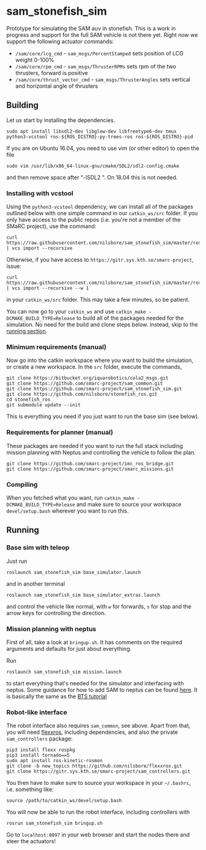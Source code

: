# sam_stonefish_sim

Prototype for simulating the SAM auv in stonefish. This is a work in progress
and support for the full SAM vehicle is not there yet. Right now we support
the following actuator commands:
* `/sam/core/lcg_cmd` - `sam_msgs/PercentStamped` sets position of LCG weight 0-100%
* `/sam/core/rpm_cmd` - `sam_msgs/ThrusterRPMs` sets rpm of the two thrusters, forward is positive
* `/sam/core/thrust_vector_cmd` - `sam_msgs/ThrusterAngles` sets vertical and horizontal angle of thrusters

## Building

Let us start by installing the dependencies.
```
sudo apt install libsdl2-dev libglew-dev libfreetype6-dev tmux python3-vcstool ros-${ROS_DISTRO}-py-trees-ros ros-${ROS_DISTRO}-pid
```
If you are on Ubuntu 16.04, you need to use vim (or other editor) to open the file
```
sudo vim /usr/lib/x86_64-linux-gnu/cmake/SDL2/sdl2-config.cmake
```
and then remove space after "-lSDL2 ". On 18.04 this is not needed.

### Installing with vcstool

Using the `python3-vcstool` dependency, we can install all of
the packages outlined below with one simple command in our
`catkin_ws/src` folder. If you only have access to the public
repos (i.e. you're not a member of the SMaRC project), use the command:
```
curl https://raw.githubusercontent.com/nilsbore/sam_stonefish_sim/master/rosinstall/sam_sim.rosinstall | vcs import --recursive
```
Otherwise, if you have access to `https://gitr.sys.kth.se/smarc-project`, issue:
```
curl https://raw.githubusercontent.com/nilsbore/sam_stonefish_sim/master/rosinstall/sam_sim_private.rosinstall | vcs import --recursive --w 1
```
in your `catkin_ws/src` folder. This may take a few minutes, so be patient.

You can now go to your `catkin_ws` and use `catkin_make -DCMAKE_BUILD_TYPE=Release`
to build all of the packages needed for the simulation. No need for the build and clone
steps below. Instead, skip to the [running section](https://github.com/nilsbore/sam_stonefish_sim#running).

### Minimum requirements (manual)

Now go into the catkin workspace where you want to build the simulation,
or create a new workspace. In the `src` folder, execute the commands,
```
git clone https://bitbucket.org/iquarobotics/cola2_msgs.git
git clone https://github.com/smarc-project/sam_common.git
git clone https://github.com/smarc-project/sam_stonefish_sim.git
git clone https://github.com/nilsbore/stonefish_ros.git
cd stonefish_ros
git submodule update --init
```
This is everything you need if you just want to run the base sim (see below).

### Requirements for planner (manual)

These packages are needed if you want to run the full stack including
mission planning with Neptus and controlling the vehicle to follow the plan.
```
git clone https://github.com/smarc-project/imc_ros_bridge.git
git clone https://github.com/smarc-project/smarc_missions.git
```

### Compiling

When you fetched what you want, run `catkin_make -DCMAKE_BUILD_TYPE=Release` and make sure to
source your workspace `devel/setup.bash` wherever you want to run this.

## Running

### Base sim with teleop

Just run
```
roslaunch sam_stonefish_sim base_simulator.launch
```
and in another terminal
```
roslaunch sam_stonefish_sim base_simulator_extras.launch
```
and control the vehicle like normal, with `w` for forwards, `s` for stop
and the arrow keys for controlling the direction.

### Mission planning with neptus

First of all, take a look at `bringup.sh`. It has comments on the required arguments and defaults for just about everything.

Run
```
roslaunch sam_stonefish_sim mission.launch
```
to start everything that's needed for the simulator and
interfacing with neptus. Some guidance for how to add SAM
to neptus can be found [here](https://github.com/smarc-project/imc_ros_bridge).
It is basically the same as the [BTS tutorial](https://github.com/smarc-project/smarc_scenarios/tree/master/bts_tutorial)

### Robot-like interface

The robot interface also requires `sam_common`, see above.
Apart from that, you will need [flexxros](https://github.com/nilsbore/flexxros),
including dependencies, and also the private `sam_controllers` package:
```
pip3 install flexx rospkg
pip3 install tornado==5
sudo apt install ros-kinetic-rosmon
git clone -b new_topics https://github.com/nilsbore/flexxros.git
git clone https://gitr.sys.kth.se/smarc-project/sam_controllers.git
```
You then have to make sure to source your workspace in your `~/.bashrc`, i.e. something like:
```
source /path/to/catkin_ws/devel/setup.bash
```
You will now be able to run the robot interface, including controllers with
```
rosrun sam_stonefish_sim bringup.sh
```
Go to `localhost:8097` in your web browser and start the nodes there and steer the actuators!
